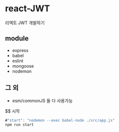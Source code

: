 # react-JWT
리엑트 JWT 개발하기

## module
- express
- babel
- eslint
- mongoose
- nodemon

## 그 외
- esm/commonJS 둘 다 사용가능

$$ 시작
```js
#"start": "nodemon --exec babel-node ./src/app.js"
npm run start
```
